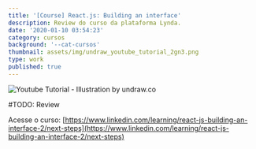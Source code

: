 ```yaml
---
title: '[Course] React.js: Building an interface'
description: Review do curso da plataforma Lynda.
date: '2020-01-10 03:54:23'
category: cursos
background: '--cat-cursos'
thumbnail: assets/img/undraw_youtube_tutorial_2gn3.png
type: work
published: true
---
```

![Youtube Tutorial - Illustration by undraw.co](assets/img/undraw_youtube_tutorial_2gn3.png "Youtube Tutorial - Illustration by undraw.co")

#TODO: Review

Acesse o curso: [https://www.linkedin.com/learning/react-js-building-an-interface-2/next-steps](https://www.linkedin.com/learning/react-js-building-an-interface-2/next-steps)
